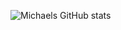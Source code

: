 ![Michaels GitHub stats](https://github-readme-stats.vercel.app/api?username=mchllngr&count_private=true&theme=dark&show_icons=true)
